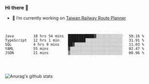 ### Hi there 👋

- 🔭 I’m currently working on [Taiwan Railway Route Planner](https://github.com/Taiwan-Railway-Route-Planner)

<br/>

<!--START_SECTION:waka-->
```text
Java         18 hrs 54 mins  ████████████▓░░░░░░░░░░░░   50.16 % 
TypeScript   12 hrs 1 min    ████████░░░░░░░░░░░░░░░░░   31.91 % 
SQL          4 hrs 9 mins    ██▓░░░░░░░░░░░░░░░░░░░░░░   11.03 % 
YAML         55 mins         ▓░░░░░░░░░░░░░░░░░░░░░░░░   02.47 % 
JSON         21 mins         ▒░░░░░░░░░░░░░░░░░░░░░░░░   00.96 % 
```
<!--END_SECTION:waka-->

<br/>
<br/>

![Anurag's github stats](https://github-readme-stats.vercel.app/api?username=DepickereSven&show_icons=true&theme=tokyonight)



<!--
**DepickereSven/DepickereSven** is a ✨ _special_ ✨ repository because its `README.md` (this file) appears on your GitHub profile.

Here are some ideas to get you started:

- 🔭 I’m currently working on ...
- 🌱 I’m currently learning ...
- 👯 I’m looking to collaborate on ...
- 🤔 I’m looking for help with ...
- 💬 Ask me about ...
- 📫 How to reach me: ...
- 😄 Pronouns: ...
- ⚡ Fun fact: ...
-->
